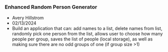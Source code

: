 ### Enhanced Random Person Generator

+ Avery Hillstrom
+ 02/13/2024
+ Build an application that can: add names to a list, delete names from list, randomly pick one person from the list, allows user to choose how many people per group, saves the list of people (local storage), as well as making sure there are no odd groups of one (if group size >1)